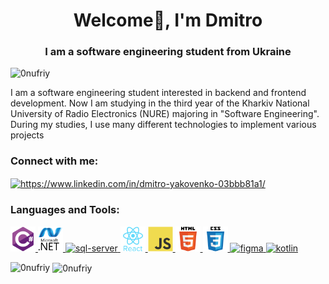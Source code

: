 <h1 align="center">Welcome👋, I'm Dmitro</h1>
<h3 align="center">I am a software engineering student from Ukraine</h3>

<p align="left"> <img src="https://komarev.com/ghpvc/?username=0nufriy&label=Profile%20views&color=0e75b6&style=flat" alt="0nufriy" /> </p>

I am a software engineering student interested in backend and frontend development. Now I am studying in the third year of the Kharkiv National University of Radio Electronics (NURE) majoring in "Software Engineering". During my studies, I use many different technologies to implement various projects


<h3 align="left">Connect with me:</h3>
<p align="left">
  <a href="https://www.linkedin.com/in/dmitro-yakovenko-03bbb81a1/" target="blank"><img align="center" src="https://raw.githubusercontent.com/rahuldkjain/github-profile-readme-generator/master/src/images/icons/Social/linked-in-alt.svg" alt="https://www.linkedin.com/in/dmitro-yakovenko-03bbb81a1/" height="30" width="40" /></a>
</p>
</p>


<h3 align="left">Languages and Tools:</h3>
<p align="left">
  <a href="https://www.w3schools.com/cs/" target="_blank" rel="noreferrer">
    <img src="https://raw.githubusercontent.com/devicons/devicon/master/icons/csharp/csharp-original.svg" alt="csharp" width="40" height="40"/>
  </a>
  <a href="https://dotnet.microsoft.com/" target="_blank" rel="noreferrer">
    <img src="https://raw.githubusercontent.com/devicons/devicon/master/icons/dot-net/dot-net-original-wordmark.svg" alt="dotnet" width="40" height="40"/>
  </a>
  <a href="https://www.microsoft.com/en-us/sql-server/sql-server-2019" target="_blank" rel="noreferrer">
    <img src="https://www.svgrepo.com/download/303229/microsoft-sql-server-logo.svg" alt="sql-server" width="40" height="40"/>
  </a>
  <a href="https://reactjs.org/" target="_blank" rel="noreferrer">
    <img src="https://raw.githubusercontent.com/devicons/devicon/master/icons/react/react-original-wordmark.svg" alt="react" width="40" height="40"/>
  </a>
  <a href="https://developer.mozilla.org/en-US/docs/Web/JavaScript" target="_blank" rel="noreferrer">
    <img src="https://raw.githubusercontent.com/devicons/devicon/master/icons/javascript/javascript-original.svg" alt="javascript" width="40" height="40"/>
  </a>
  <a href="https://www.w3.org/html/" target="_blank" rel="noreferrer">
    <img src="https://raw.githubusercontent.com/devicons/devicon/master/icons/html5/html5-original-wordmark.svg" alt="html5" width="40" height="40"/>
  </a>
  <a href="https://www.w3schools.com/css/" target="_blank" rel="noreferrer">
    <img src="https://raw.githubusercontent.com/devicons/devicon/master/icons/css3/css3-original-wordmark.svg" alt="css3" width="40" height="40"/>
  </a>
  <a href="https://www.figma.com/" target="_blank" rel="noreferrer">
    <img src="https://www.vectorlogo.zone/logos/figma/figma-icon.svg" alt="figma" width="40" height="40"/>
  </a>
  <a href="https://kotlinlang.org" target="_blank" rel="noreferrer">
    <img src="https://www.vectorlogo.zone/logos/kotlinlang/kotlinlang-icon.svg" alt="kotlin" width="40" height="40"/>
  </a>
</p>
<p><img align="left" src="https://github-readme-stats.vercel.app/api/top-langs?username=0nufriy&show_icons=true&locale=en&layout=compact&theme=dark" alt="0nufriy" /></p>
<p>&nbsp;<img align="center" src="https://github-readme-stats.vercel.app/api?username=0nufriy&show_icons=true&locale=en&theme=dark" alt="0nufriy" /></p>
